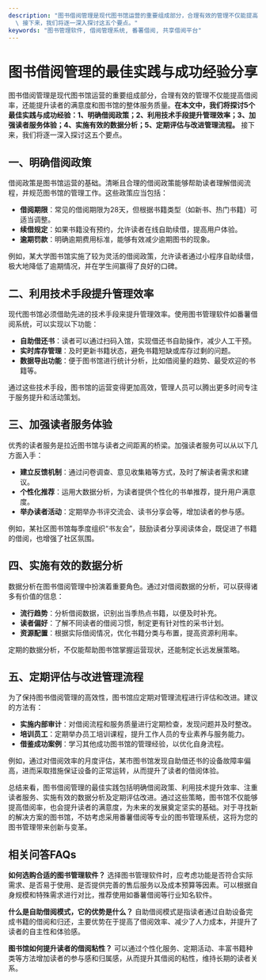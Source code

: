 ```yaml
---
description: "图书借阅管理是现代图书馆运营的重要组成部分，合理有效的管理不仅能提高借阅率，还能提升读者的满意度和图书馆的整体服务质量。**在本文中，我们将探讨5个最佳实践与成功经验：1、明确借阅政策；2、利用技术手段提升管理效率；3、加强读者服务体验；4、实施有效的数据分析；5、定期评估与改进管理流程。**\
  \ 接下来，我们将逐一深入探讨这五个要点。"
keywords: "图书管理软件, 借阅管理系统, 番薯借阅, 共享借阅平台"
---
```

# 图书借阅管理的最佳实践与成功经验分享

图书借阅管理是现代图书馆运营的重要组成部分，合理有效的管理不仅能提高借阅率，还能提升读者的满意度和图书馆的整体服务质量。**在本文中，我们将探讨5个最佳实践与成功经验：1、明确借阅政策；2、利用技术手段提升管理效率；3、加强读者服务体验；4、实施有效的数据分析；5、定期评估与改进管理流程。** 接下来，我们将逐一深入探讨这五个要点。

## 一、明确借阅政策

借阅政策是图书馆运营的基础。清晰且合理的借阅政策能够帮助读者理解借阅流程，并规范图书馆的管理工作。这些政策应当包括：

- **借阅期限**：常见的借阅期限为28天，但根据书籍类型（如新书、热门书籍）可适当调整。
- **续借规定**：如果书籍没有预约，允许读者在线自助续借，提高用户体验。
- **逾期罚款**：明确逾期费用标准，能够有效减少逾期图书的现象。

例如，某大学图书馆实施了较为灵活的借阅政策，允许读者通过小程序自助续借，极大地降低了逾期情况，并在学生间赢得了良好的口碑。

## 二、利用技术手段提升管理效率

现代图书馆必须借助先进的技术手段来提升管理效率。使用图书管理软件如番薯借阅系统，可以实现以下功能：

- **自助借还书**：读者可以通过扫码入馆，实现借还书自助操作，减少人工干预。
- **实时库存管理**：及时更新书籍状态，避免书籍短缺或库存过剩的问题。
- **数据导出功能**：便于图书馆进行统计分析，比如借阅量的趋势、最受欢迎的书籍等。

通过这些技术手段，图书馆的运营变得更加高效，管理人员可以腾出更多时间专注于服务提升和活动策划。

## 三、加强读者服务体验

优秀的读者服务是拉近图书馆与读者之间距离的桥梁。加强读者服务可以从以下几方面入手：

- **建立反馈机制**：通过问卷调查、意见收集箱等方式，及时了解读者需求和建议。
- **个性化推荐**：运用大数据分析，为读者提供个性化的书单推荐，提升用户满意度。
- **举办读者活动**：定期举办书评交流会、读书分享会等，增加读者的参与感。

例如，某社区图书馆每季度组织“书友会”，鼓励读者分享阅读体会，既促进了书籍的借阅，也增强了社区氛围。

## 四、实施有效的数据分析

数据分析在图书借阅管理中扮演着重要角色。通过对借阅数据的分析，可以获得诸多有价值的信息：

- **流行趋势**：分析借阅数据，识别出当季热点书籍，以便及时补充。
- **读者偏好**：了解不同读者的借阅习惯，制定更有针对性的采书计划。
- **资源配置**：根据实际借阅情况，优化书籍分类与布置，提高资源利用率。

定期的数据分析，不仅能帮助图书馆掌握运营现状，还能制定长远发展策略。

## 五、定期评估与改进管理流程

为了保持图书借阅管理的高效性，图书馆应定期对管理流程进行评估和改进。建议的方法有：

- **实施内部审计**：对借阅流程和服务质量进行定期检查，发现问题并及时整改。
- **培训员工**：定期举办员工培训课程，提升工作人员的专业素养与服务能力。
- **借鉴成功案例**：学习其他成功图书馆的管理经验，以优化自身流程。

例如，通过对借阅效率的月度评估，某市图书馆发现自助借还书的设备故障率偏高，进而采取措施保证设备的正常运转，从而提升了读者的借阅体验。

总结来看，图书借阅管理的最佳实践包括明确借阅政策、利用技术提升效率、注重读者服务、实施有效的数据分析及定期评估改进。通过这些策略，图书馆不仅能够提高借阅率，也会提升读者的满意度，为未来的发展奠定坚实的基础。对于寻找新的解决方案的图书馆，不妨考虑采用番薯借阅等专业的图书管理系统，这将为您的图书管理带来创新与变革。

## 相关问答FAQs

**如何选购合适的图书管理软件？**
选择图书管理软件时，应考虑功能是否符合实际需求、是否易于使用、是否提供完善的售后服务以及成本预算等因素。可以根据自身规模和特殊需求进行对比，推荐使用如番薯借阅等行业知名软件。

**什么是自助借阅模式，它的优势是什么？**
自助借阅模式是指读者通过自助设备完成书籍的借阅和归还，主要优势在于提高了借阅效率、减少了人力成本，并提升了读者的自主性和体验感。

**图书馆如何提升读者的借阅粘性？**
可以通过个性化服务、定期活动、丰富书籍种类等方法增加读者的参与感和归属感，从而提升其借阅的粘性，维持长期的读者关系。
